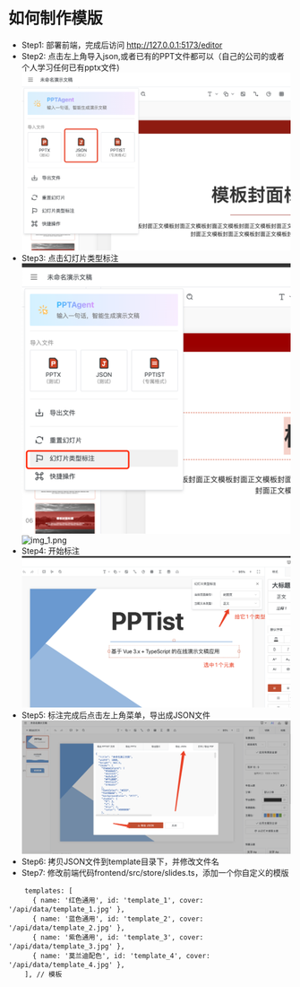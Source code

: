 # 如何制作模版
- Step1: 部署前端，完成后访问 http://127.0.0.1:5173/editor
- Step2: 点击左上角导入json,或者已有的PPT文件都可以（自己的公司的或者个人学习任何已有pptx文件)
![template_import.png](template_import.png)
- Step3: 点击幻灯片类型标注
![template_label.png](template_label.png)![img_1.png](img_1.png)
- Step4: 开始标注
![template_label_detail.png](template_label_detail.png)
- Step5: 标注完成后点击左上角菜单，导出成JSON文件
![export_template_json.png](export_template_json.png)
- Step6: 拷贝JSON文件到template目录下，并修改文件名
- Step7: 修改前端代码frontend/src/store/slides.ts，添加一个你自定义的模版
```
    templates: [
      { name: '红色通用', id: 'template_1', cover: '/api/data/template_1.jpg' },
      { name: '蓝色通用', id: 'template_2', cover: '/api/data/template_2.jpg' },
      { name: '紫色通用', id: 'template_3', cover: '/api/data/template_3.jpg' },
      { name: '莫兰迪配色', id: 'template_4', cover: '/api/data/template_4.jpg' },
    ], // 模板
```
